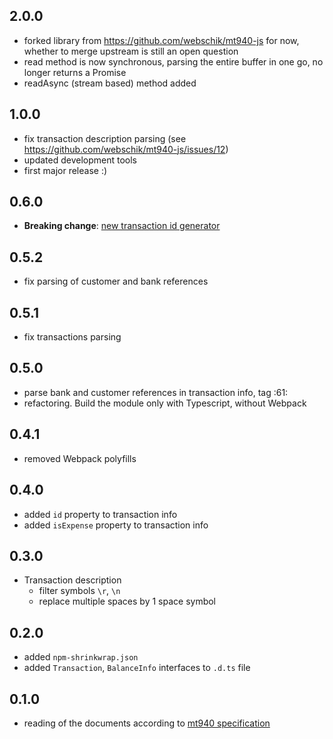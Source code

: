 ## 2.0.0

* forked library from https://github.com/webschik/mt940-js for now, whether to merge upstream is still an open question
* read method is now synchronous, parsing the entire buffer in one go, no longer returns a Promise
* readAsync (stream based) method added

## 1.0.0

* fix transaction description parsing (see https://github.com/webschik/mt940-js/issues/12)
* updated development tools
* first major release :)

## 0.6.0

* **Breaking change**: [new transaction id generator](README.md#readoptions)

## 0.5.2

* fix parsing of customer and bank references

## 0.5.1

* fix transactions parsing

## 0.5.0

* parse bank and customer references in transaction info, tag :61:
* refactoring. Build the module only with Typescript, without Webpack

## 0.4.1

* removed Webpack polyfills

## 0.4.0

* added `id` property to transaction info
* added `isExpense` property to transaction info

## 0.3.0

* Transaction description
    * filter symbols `\r`, `\n`
    * replace multiple spaces by 1 space symbol

## 0.2.0

* added `npm-shrinkwrap.json`
* added `Transaction`, `BalanceInfo` interfaces to `.d.ts` file

## 0.1.0

* reading of the documents according to [mt940 specification](README.md#mt940-specification)